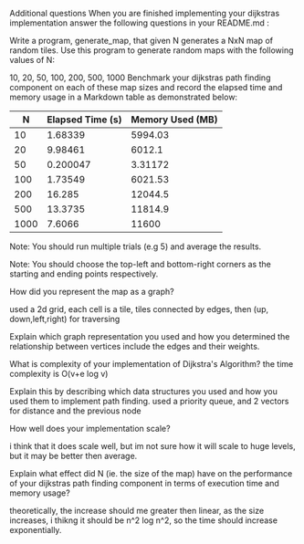 Additional questions
When you are finished implementing your dijkstras implementation answer the following questions in your README.md :

Write a program, generate_map, that given N generates a NxN map of random tiles. Use this program to generate random maps with the following values of N:

10, 20, 50, 100, 200, 500, 1000
Benchmark your dijkstras path finding component on each of these map sizes and record the elapsed time and memory usage in a Markdown table as demonstrated below:

| N    | Elapsed Time (s) | Memory Used (MB) |
|------|------------------|------------------|
| 10   | 1.68339           | 5994.03            |
| 20   | 9.98461           | 6012.1            |
| 50   | 0.200047           | 3.31172            |
| 100   | 1.73549           | 6021.53            |
| 200   | 16.285           | 12044.5            |
| 500   | 13.3735           | 11814.9            |
| 1000   | 7.6066           | 11600            |
Note: You should run multiple trials (e.g 5) and average the results.

Note: You should choose the top-left and bottom-right corners as the starting and ending points respectively.

How did you represent the map as a graph?

used a 2d grid, each cell is a tile, tiles connected by edges, then (up, down,left,right) for traversing

Explain which graph representation you used and how you determined the relationship between vertices include the edges and their weights.

What is complexity of your implementation of Dijkstra's Algorithm?
the time complexity is O(v+e log v)

Explain this by describing which data structures you used and how you used them to implement path finding.
used a priority queue, and 2 vectors for distance and the previous node

How well does your implementation scale?

i think that it does scale well, but im not sure how it will scale to huge levels, but it may be better then average. 

Explain what effect did N (ie. the size of the map) have on the performance of your dijkstras path finding component in terms of execution time and memory usage?

theoretically, the increase should me greater then linear, as the size increases, i thikng it should be n^2 log n^2, so the time should increase exponentially. 
